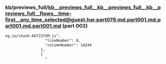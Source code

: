 ### kb/previews_full/kb__previews_full__kb__previews_full__kb__previews_full__flows__time-first__any_time_selected@guest.har.part079.md.part001.md.part001.md.part001.md (part 002)

```md
eg.io/chunk-KO722YSM.js",
                  "lineNumber": 0,
                  "columnNumber": 14244
                },
                {
                  "
```

```
